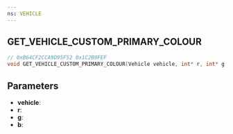 ```yaml
---
ns: VEHICLE
---
```

## GET_VEHICLE_CUSTOM_PRIMARY_COLOUR

```c
// 0xB64CF2CCA9D95F52 0x1C2B9FEF
void GET_VEHICLE_CUSTOM_PRIMARY_COLOUR(Vehicle vehicle, int* r, int* g, int* b);
```


## Parameters
* **vehicle**: 
* **r**: 
* **g**: 
* **b**: 

